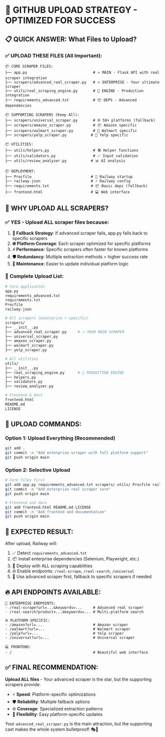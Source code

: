 # 🚀 GITHUB UPLOAD STRATEGY - OPTIMIZED FOR SUCCESS

## 📋 QUICK ANSWER: What Files to Upload?

### ✅ **UPLOAD THESE FILES (All Important)**:

```
📦 CORE SCRAPER FILES:
├── app.py                              # ⭐ MAIN - Flask API with real scraper integration
├── scrapers/advanced_real_scraper.py   # 🔥 ENTERPRISE - Your ultimate scraper 
├── utils/real_scraping_engine.py       # 🚀 ENGINE - Production integration
├── requirements_advanced.txt           # 📦 DEPS - Advanced dependencies

📦 SUPPORTING SCRAPERS (Keep All):
├── scrapers/universal_scraper.py       # 🌐 50+ platforms (fallback)
├── scrapers/amazon_scraper.py          # 📦 Amazon specific
├── scrapers/walmart_scraper.py         # 🏪 Walmart specific  
├── scrapers/yelp_scraper.py           # 🍔 Yelp specific

📦 UTILITIES:
├── utils/helpers.py                    # 🛠️ Helper functions
├── utils/validators.py                 # ✅ Input validation
├── utils/review_analyzer.py           # 📊 AI analysis

📦 DEPLOYMENT:
├── Procfile                           # 🚀 Railway startup
├── railway.json                       # ⚡ Railway config
├── requirements.txt                   # 📦 Basic deps (fallback)
├── frontend.html                      # 💻 Web interface
```

## 🎯 **WHY UPLOAD ALL SCRAPERS?**

### ✅ **YES - Upload ALL scraper files because:**

1. **🔄 Fallback Strategy**: If advanced scraper fails, app.py falls back to specific scrapers
2. **🌐 Platform Coverage**: Each scraper optimized for specific platforms
3. **⚡ Performance**: Specific scrapers often faster for known platforms
4. **🛡️ Redundancy**: Multiple extraction methods = higher success rate
5. **🔧 Maintenance**: Easier to update individual platform logic

### 📁 **Complete Upload List:**

```bash
# Core application
app.py
requirements_advanced.txt
requirements.txt
Procfile
railway.json

# All scrapers (enterprise + specific)
scrapers/
├── __init__.py
├── advanced_real_scraper.py     # 🔥 YOUR MAIN SCRAPER
├── universal_scraper.py
├── amazon_scraper.py
├── walmart_scraper.py
├── yelp_scraper.py

# All utilities
utils/
├── __init__.py
├── real_scraping_engine.py      # 🚀 PRODUCTION ENGINE
├── helpers.py
├── validators.py
├── review_analyzer.py

# Frontend & docs
frontend.html
README.md
LICENSE
```

## 🚀 **UPLOAD COMMANDS:**

### Option 1: Upload Everything (Recommended)
```bash
git add .
git commit -m "Add enterprise scraper with full platform support"
git push origin main
```

### Option 2: Selective Upload
```bash
# Core files first
git add app.py requirements_advanced.txt scrapers/ utils/ Procfile railway.json
git commit -m "Add enterprise real scraper core"
git push origin main

# Frontend and docs
git add frontend.html README.md LICENSE
git commit -m "Add frontend and documentation"  
git push origin main
```

## 🎯 **EXPECTED RESULT:**

After upload, Railway will:
1. ✅ Detect `requirements_advanced.txt` 
2. 📦 Install enterprise dependencies (Selenium, Playwright, etc.)
3. 🚀 Deploy with ALL scraping capabilities
4. 🌐 Enable endpoints: `/real-scrape`, `/real-search`, `/universal`
5. 🔄 Use advanced scraper first, fallback to specific scrapers if needed

## 🔥 **API ENDPOINTS AVAILABLE:**

```
🎯 ENTERPRISE ENDPOINTS:
- /real-scrape?url=...&keywords=...     # Advanced real scraper
- /real-search?product=...&keywords=... # Multi-platform search

🌐 PLATFORM SPECIFIC:
- /amazon?url=...                       # Amazon scraper
- /walmart?url=...                      # Walmart scraper  
- /yelp?url=...                         # Yelp scraper
- /universal?url=...                    # Universal scraper

💻 FRONTEND:
- /                                     # Beautiful web interface
```

## ✅ **FINAL RECOMMENDATION:**

**Upload ALL files** - Your advanced scraper is the star, but the supporting scrapers provide:
- ⚡ **Speed**: Platform-specific optimizations
- 🛡️ **Reliability**: Multiple fallback options  
- 🌐 **Coverage**: Specialized extraction patterns
- 🔧 **Flexibility**: Easy platform-specific updates

Your `advanced_real_scraper.py` is the main attraction, but the supporting cast makes the whole system bulletproof! 🎭🚀
